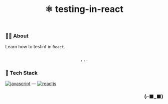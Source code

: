 <h1 align="center">⚛ testing-in-react</h1>

<br>

### 👨‍💻 About

Learn how to testinf in `React`.

<h3 align="center">. . .</h3>

### 🧰 Tech Stack

[<img alt="javascript" src="https://img.shields.io/badge/JavaScript-323330?style=for-the-badge&logo=javascript&logoColor=F7DF1E" />](https://developer.mozilla.org/en-US/docs/Web/javascript) —
[<img alt="reactjs" src="https://img.shields.io/badge/React-20232A?style=for-the-badge&logo=react&logoColor=61DAFB" />](https://www.reactjs.org/)

<h3 align="right">(⌐■_■)</h3>
